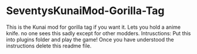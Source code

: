 # SeventysKunaiMod-Gorilla-Tag
This is the Kunai mod for gorilla tag if you want it.  Lets you hold a anime knife. no one sees this sadly except for other modders.
Intrusctions:  Put this into plugins folder and play the game!
Once you have understood the instructions delete this readme file.
